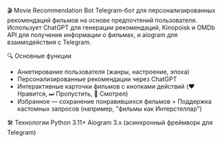 🎬 Movie Recommendation Bot
Telegram-бот для персонализированных рекомендаций фильмов на основе предпочтений пользователя. Использует ChatGPT для генерации рекомендаций, Kinopoisk и OMDb API для получения информации о фильмах, и aiogram для взаимодействия с Telegram.

🔍 Основные функции
- Анкетирование пользователя (жанры, настроение, эпоха)
- Персонализированные рекомендации через ChatGPT
- Интерактивные карточки фильмов с кнопками действий (❤️ Нравится, ⏭ Пропустить, 👀 Смотрел)
- Избранное — сохранение понравившихся фильмов
= Поддержка кастомных запросов (например, "фильмы как Интерстеллар")

🛠 Технологии
Python 3.11+
Aiogram 3.x (асинхронный фреймворк для Telegram)
